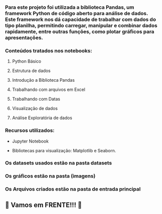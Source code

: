 ﻿### Para este projeto foi utilizada a biblioteca Pandas, um framework Python de código aberto para análise de dados. Este framework nos dá capacidade de trabalhar com dados do tipo planilha, permitindo carregar, manipular e combinar dados rapidamente, entre outras funções, como plotar gráficos para apresentações.



 ### Conteúdos tratados nos notebooks:



  1. Python Básico

  2. Estrutura de dados

  3. Introdução a Biblioteca Pandas

  4. Trabalhando com arquivos em Excel

  5. Trabalhando com Datas

  6. Visualização de dados

  7. Análise Exploratória de dados



 ### Recursos utilizados:



* Jupyter Notebook



- Bibliotecas para visualização: Matplotlib e Seaborn.



### Os datasets usados estão na pasta datasets



### Os gráficos estão na pasta (imagens)



### Os Arquivos criados estão na pasta de entrada principal



## 🚀 Vamos em FRENTE!!! 🚀